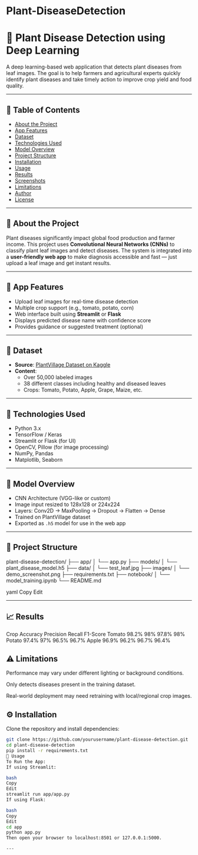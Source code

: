 # Plant-DiseaseDetection
# 🌿 Plant Disease Detection using Deep Learning

A deep learning-based web application that detects plant diseases from leaf images. The goal is to help farmers and agricultural experts quickly identify plant diseases and take timely action to improve crop yield and food quality.

---

## 📌 Table of Contents

- [About the Project](#about-the-project)
- [App Features](#app-features)
- [Dataset](#dataset)
- [Technologies Used](#technologies-used)
- [Model Overview](#model-overview)
- [Project Structure](#project-structure)
- [Installation](#installation)
- [Usage](#usage)
- [Results](#results)
- [Screenshots](#screenshots)
- [Limitations](#limitations)
- [Author](#author)
- [License](#license)

---

## 🧠 About the Project

Plant diseases significantly impact global food production and farmer income. This project uses **Convolutional Neural Networks (CNNs)** to classify plant leaf images and detect diseases. The system is integrated into a **user-friendly web app** to make diagnosis accessible and fast — just upload a leaf image and get instant results.

---

## 🌟 App Features

- Upload leaf images for real-time disease detection
- Multiple crop support (e.g., tomato, potato, corn)
- Web interface built using **Streamlit** or **Flask**
- Displays predicted disease name with confidence score
- Provides guidance or suggested treatment (optional)

---

## 📂 Dataset

- **Source**: [PlantVillage Dataset on Kaggle](https://www.kaggle.com/datasets/emmarex/plantdisease)
- **Content**:
  - Over 50,000 labeled images
  - 38 different classes including healthy and diseased leaves
  - Crops: Tomato, Potato, Apple, Grape, Maize, etc.

---

## 🧱 Technologies Used

- Python 3.x
- TensorFlow / Keras
- Streamlit or Flask (for UI)
- OpenCV, Pillow (for image processing)
- NumPy, Pandas
- Matplotlib, Seaborn

---

## 🧠 Model Overview

- CNN Architecture (VGG-like or custom)
- Image input resized to 128x128 or 224x224
- Layers: Conv2D → MaxPooling → Dropout → Flatten → Dense
- Trained on PlantVillage dataset
- Exported as `.h5` model for use in the web app

---

## 📁 Project Structure

plant-disease-detection/ ├── app/ │ └── app.py ├── models/ │ └── plant_disease_model.h5 ├── data/ │ └── test_leaf.jpg ├── images/ │ └── demo_screenshot.png ├── requirements.txt ├── notebook/ │ └── model_training.ipynb └── README.md

yaml
Copy
Edit

---

## 📈 Results

Crop	Accuracy	Precision	Recall	F1-Score
Tomato	98.2%	98%	97.8%	98%
Potato	97.4%	97%	96.5%	96.7%
Apple	96.9%	96.2%	96.7%	96.4%




## ⚠️ Limitations

Performance may vary under different lighting or background conditions.

Only detects diseases present in the training dataset.

Real-world deployment may need retraining with local/regional crop images.



## ⚙️ Installation

Clone the repository and install dependencies:

```bash
git clone https://github.com/yourusername/plant-disease-detection.git
cd plant-disease-detection
pip install -r requirements.txt
🚀 Usage
To Run the App:
If using Streamlit:

bash
Copy
Edit
streamlit run app/app.py
If using Flask:

bash
Copy
Edit
cd app
python app.py
Then open your browser to localhost:8501 or 127.0.0.1:5000.

---
